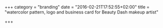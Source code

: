 +++
category = "branding"
date = "2016-02-21T17:52:55+02:00"
title = "watercolor pattern, logo and business card for Beauty Dash makeup artist"

+++

